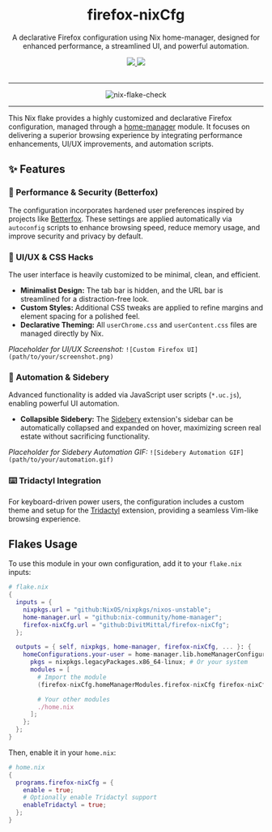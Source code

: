<h1 align='center'>firefox-nixCfg</h1>
<div align='center'>
    <p>A declarative Firefox configuration using Nix home-manager, designed for enhanced performance, a streamlined UI, and powerful automation.</p>
    <div align='center'>
        <a href='https://github.com/DivitMittal/firefox-nixCfg'>
            <img src='https://img.shields.io/github/repo-size/DivitMittal/firefox-nixCfg?&style=for-the-badge&logo=github'>
        </a>
        <a href='https://github.com/DivitMittal/firefox-nixCfg/blob/main/LICENSE'>
            <img src='https://img.shields.io/static/v1.svg?style=for-the-badge&label=License&message=MIT&logo=unlicense'/>
        </a>
    </div>
    <br>
</div>

---

<div align='center'>
    <img src="https://github.com/DivitMittal/firefox-nixCfg/actions/workflows/.github/workflows/flake-check.yml/badge.svg" alt="nix-flake-check"/>
</div>

---

This Nix flake provides a highly customized and declarative Firefox configuration, managed through a [home-manager](https://github.com/nix-community/home-manager) module. It focuses on delivering a superior browsing experience by integrating performance enhancements, UI/UX improvements, and automation scripts.

## ✨ Features

### 🚀 Performance & Security (Betterfox)

The configuration incorporates hardened user preferences inspired by projects like [Betterfox](https://github.com/yokoffing/Betterfox). These settings are applied automatically via `autoconfig` scripts to enhance browsing speed, reduce memory usage, and improve security and privacy by default.

### 🎨 UI/UX & CSS Hacks

The user interface is heavily customized to be minimal, clean, and efficient.

- **Minimalist Design:** The tab bar is hidden, and the URL bar is streamlined for a distraction-free look.
- **Custom Styles:** Additional CSS tweaks are applied to refine margins and element spacing for a polished feel.
- **Declarative Theming:** All `userChrome.css` and `userContent.css` files are managed directly by Nix.

*Placeholder for UI/UX Screenshot:*
`![Custom Firefox UI](path/to/your/screenshot.png)`

### 🤖 Automation & Sidebery

Advanced functionality is added via JavaScript user scripts (`*.uc.js`), enabling powerful UI automation.

- **Collapsible Sidebery:** The [Sidebery](https://addons.mozilla.org/en-US/firefox/addon/sidebery/) extension's sidebar can be automatically collapsed and expanded on hover, maximizing screen real estate without sacrificing functionality.

*Placeholder for Sidebery Automation GIF:*
`![Sidebery Automation GIF](path/to/your/automation.gif)`

### ⌨️ Tridactyl Integration

For keyboard-driven power users, the configuration includes a custom theme and setup for the [Tridactyl](https://github.com/tridactyl/tridactyl) extension, providing a seamless Vim-like browsing experience.

##  Flakes Usage

To use this module in your own configuration, add it to your `flake.nix` inputs:

```nix
# flake.nix
{
  inputs = {
    nixpkgs.url = "github:NixOS/nixpkgs/nixos-unstable";
    home-manager.url = "github:nix-community/home-manager";
    firefox-nixCfg.url = "github:DivitMittal/firefox-nixCfg";
  };

  outputs = { self, nixpkgs, home-manager, firefox-nixCfg, ... }: {
    homeConfigurations.your-user = home-manager.lib.homeManagerConfiguration {
      pkgs = nixpkgs.legacyPackages.x86_64-linux; # Or your system
      modules = [
        # Import the module
        (firefox-nixCfg.homeManagerModules.firefox-nixCfg firefox-nixCfg.inputs)

        # Your other modules
        ./home.nix
      ];
    };
  };
}
```

Then, enable it in your `home.nix`:

```nix
# home.nix
{
  programs.firefox-nixCfg = {
    enable = true;
    # Optionally enable Tridactyl support
    enableTridactyl = true;
  };
}
```